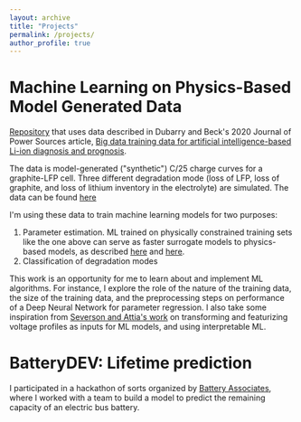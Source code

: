 ```yaml
---
layout: archive
title: "Projects"
permalink: /projects/
author_profile: true
---
```


# Machine Learning on Physics-Based Model Generated Data

[Repository](https://github.com/karthikmayil/lfp_graphite_synthetic_data) that uses data described in Dubarry and Beck's 2020 Journal of Power Sources article, [Big data training data for artificial intelligence-based Li-ion diagnosis and prognosis](https://www.sciencedirect.com/science/article/pii/S0378775320311101).

The data is model-generated ("synthetic") C/25 charge curves for a graphite-LFP cell. Three different degradation mode (loss of LFP, loss of graphite, and loss of lithium inventory in the electrolyte) are simulated. The data can be found [here](https://data.mendeley.com/datasets/bs2j56pn7y/1)

I'm using these data to train machine learning models for two purposes:
1. Parameter estimation. ML trained on physically constrained training sets like the one above can serve as faster surrogate models to physics-based models, as described [here](https://iopscience.iop.org/article/10.1149/1945-7111/abec55) and [here](https://pubs.acs.org/doi/10.1021/acsenergylett.1c00194).
2. Classification of degradation modes

This work is an opportunity for me to learn about and implement ML algorithms. For instance, I explore the role of the nature of the training data, the size of the training data, and the preprocessing steps on performance of a Deep Neural Network for parameter regression. I also take some inspiration from [Severson and Attia's work](https://arxiv.org/abs/2101.01885) on transforming and featurizing voltage profiles as inputs for ML models, and using interpretable ML.


# BatteryDEV: Lifetime prediction

I participated in a hackathon of sorts organized by [Battery Associates](https://battery.associates/), where I worked with a team to build a model to predict the remaining capacity of an electric bus battery.
